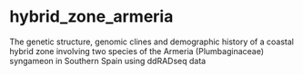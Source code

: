 # hybrid_zone_armeria
The genetic structure, genomic clines and demographic history of a coastal hybrid zone involving two species of the Armeria (Plumbaginaceae) syngameon in Southern Spain using ddRADseq data
